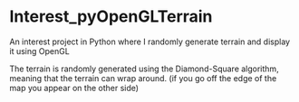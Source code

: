 # Interest_pyOpenGLTerrain
An interest project in Python where I randomly generate terrain and display it using OpenGL

The terrain is randomly generated using the Diamond-Square algorithm, meaning that the terrain can wrap around. (if you go off the edge of the map you appear on the other side)
